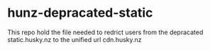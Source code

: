 # hunz-depracated-static

This repo hold the file needed to redrict users from the depracated static.husky.nz to the unified url cdn.husky.nz
